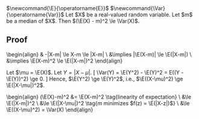 <span class="invisible">
$\newcommand{\E}{\operatorname{E}}$
$\newcommand{\Var}{\operatorname{Var}}$
</span>
Let $X$ be a real-valued random variable.
Let $m$ be a median of $X$.
Then $(\E(X) - m)^2 \le \Var(X)$.

## Proof

\begin{align}
& -|X-m| \le X-m \le |X-m|
\\ &\implies |\E(X-m)| \le \E(|X-m|)
\\ &\implies \E(X-m)^2 \le \E(|X-m|)^2
\end{align}

Let $\mu = \E(X)$.
Let $Y = |X-\mu|$.
\[ \Var(Y) = \E(Y^2) - \E(Y)^2 = E((Y - \E(Y))^2) \ge 0. \]
Hence, $\E(Y^2) \ge \E(Y)^2$, i.e., $\E((X-\mu)^2) \ge \E(|X-\mu|)^2$.

\begin{align}
(\E(X)-m)^2 &= \E(X-m)^2  \tag{linearity of expectation}
\\ &\le \E(|X-m|)^2
\\ &\le \E(|X-\mu|)^2  \tag{$m$ minimizes $f(z) = \E(|X-z|)$}
\\ &\le \E((X-\mu)^2) = \Var(X)
\end{align}
